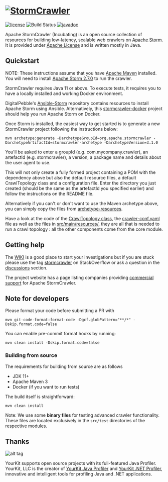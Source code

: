 [![StormCrawler](http://stormcrawler.net/img/Logo-small.jpg)](http://stormcrawler.net/)
=============

[![license](https://img.shields.io/github/license/apache/incubator-stormcrawler.svg?maxAge=2592000?style=plastic)](http://www.apache.org/licenses/LICENSE-2.0)
![Build Status](https://github.com/apache/incubator-stormcrawler/actions/workflows/maven.yml/badge.svg)
[![javadoc](https://javadoc.io/badge2/apache/incubator-stormcrawler-core/javadoc.svg)](https://javadoc.io/doc/org.apache.stormcrawler/stormcrawler-core/)

Apache StormCrawler (Incubating) is an open source collection of resources for building low-latency, scalable web crawlers on [Apache Storm](http://storm.apache.org/). It is provided under [Apache License](http://www.apache.org/licenses/LICENSE-2.0) and is written mostly in Java.

## Quickstart

NOTE: These instructions assume that you have [Apache Maven](https://maven.apache.org/install.html) installed. You will need to install [Apache Storm 2.7.0](http://storm.apache.org/) to run the crawler.

StormCrawler requires Java 11 or above. To execute tests, it requires you to have a locally installed and working Docker environment.

DigitalPebble's [Ansible-Storm](https://github.com/DigitalPebble/ansible-storm) repository contains resources to install Apache Storm using Ansible. Alternatively, this [stormcrawler-docker](https://github.com/DigitalPebble/stormcrawler-docker) project should help you run Apache Storm on Docker.

Once Storm is installed, the easiest way to get started is to generate a new StormCrawler project following the instructions below: 

```shell
mvn archetype:generate -DarchetypeGroupId=org.apache.stormcrawler -DarchetypeArtifactId=stormcrawler-archetype -DarchetypeVersion=3.1.0
```

You'll be asked to enter a groupId (e.g. com.mycompany.crawler), an artefactId (e.g. stormcrawler), a version, a package name and details about the user agent to use.

This will not only create a fully formed project containing a POM with the dependency above but also the default resource files, a default CrawlTopology class and a configuration file. Enter the directory you just created (should be the same as the artefactId you specified earlier) and follow the instructions on the README file.

Alternatively if you can't or don't want to use the Maven archetype above, you can simply copy the files from [archetype-resources](https://github.com/apache/incubator-stormcrawler/tree/master/archetype/src/main/resources/archetype-resources).

Have a look at the code of the [CrawlTopology class](https://github.com/apache/incubator-stormcrawler/blob/master/archetype/src/main/resources/archetype-resources/src/main/java/CrawlTopology.java), the [crawler-conf.yaml](https://github.com/apache/incubator-stormcrawler/blob/master/archetype/src/main/resources/archetype-resources/crawler-conf.yaml) file as well as the files in [src/main/resources/](https://github.com/apache/incubator-stormcrawler/tree/master/archetype/src/main/resources/archetype-resources/src/main/resources), they are all that is needed to run a crawl topology : all the other components come from the core module.

## Getting help

The [WIKI](https://github.com/apache/incubator-stormcrawler/wiki) is a good place to start your investigations but if you are stuck please use the tag [stormcrawler](http://stackoverflow.com/questions/tagged/stormcrawler) on StackOverflow or ask a question in the [discussions](https://github.com/apache/incubator-stormcrawler/discussions) section.

The project website has a page listing companies providing [commercial support](https://stormcrawler.apache.org/support/) for Apache StormCrawler.

## Note for developers 

Please format your code before submitting a PR with 

```
mvn git-code-format:format-code -Dgcf.globPattern="**/*" -Dskip.format.code=false
```

You can enable pre-commit format hooks by running:

```
mvn clean install -Dskip.format.code=false
```

### Building from source

The requirements for building from source are as follows

- JDK 11+
- Apache Maven 3
- Docker (if you want to run tests)

The build itself is straightforward:

```
mvn clean install
```

Note: We use some **binary files** for testing advanced crawler functionality. These files are located exclusively in the `src/test` directories of the respective modules.

## Thanks

![alt tag](https://www.yourkit.com/images/yklogo.png)

YourKit supports open source projects with its full-featured Java Profiler.
YourKit, LLC is the creator of <a href="https://www.yourkit.com/java/profiler/index.jsp">YourKit Java Profiler</a>
and <a href="https://www.yourkit.com/.net/profiler/index.jsp">YourKit .NET Profiler</a>,
innovative and intelligent tools for profiling Java and .NET applications.
